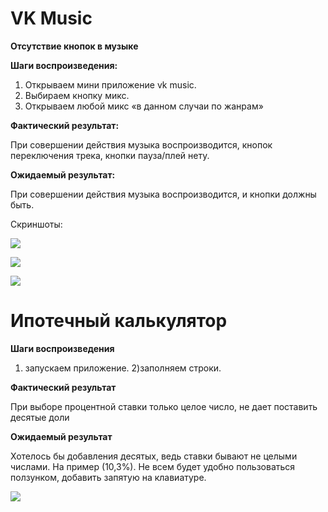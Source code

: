 # VK Music

**Отсутствие кнопок в музыке**

**Шаги воспроизведения:**

1) Открываем мини приложение vk music. 
2) Выбираем кнопку микс. 
3) Открываем любой микс «в данном случаи по жанрам»

**Фактический результат:**

При совершении действия музыка воспроизводится, кнопок переключения трека, кнопки пауза/плей нету.

**Ожидаемый результат:**

При совершении действия музыка воспроизводится, и кнопки должны быть.

Скриншоты:

![](https://github.com/igor260689/Screenshots/blob/main/photo_2022-11-04_18-10-24.jpg)

![](https://github.com/igor260689/Screenshots/blob/main/photo_2022-11-04_18-10-25%20(2).jpg)

![](https://github.com/igor260689/Screenshots/blob/main/photo_2022-11-04_18-10-25.jpg)


# Ипотечный калькулятор

**Шаги воспроизведения**

1) запускаем приложение. 
2)заполняем строки.

**Фактический результат**

При выборе процентной ставки только целое число, не дает поставить десятые доли

**Ожидаемый результат**

Хотелось бы добавления десятых, ведь ставки бывают не целыми числами. На пример (10,3%). Не всем будет удобно пользоваться ползунком, добавить запятую на клавиатуре.

![](https://github.com/igor260689/Screenshots/blob/main/photo_2022-11-04_18-12-55.jpg)
